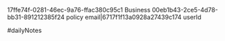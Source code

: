 17ffe74f-0281-46ec-9a76-ffac380c95c1 Business
00eb1b43-2ce5-4d78-bb31-891212385f24 policy
email|6717f1f13a0928a27439c174 userId

#dailyNotes
